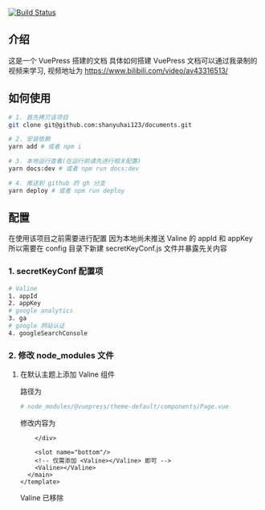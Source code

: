 [![Build Status](https://travis-ci.org/shanyuhai123/documents.svg?branch=master)](https://travis-ci.org/shanyuhai123/documents)

## 介绍
这是一个 VuePress 搭建的文档
具体如何搭建 VuePress 文档可以通过我录制的视频来学习, 视频地址为 https://www.bilibili.com/video/av43316513/

## 如何使用
```bash
# 1. 首先拷贝该项目
git clone git@github.com:shanyuhai123/documents.git

# 2. 安装依赖
yarn add # 或者 npm i

# 3. 本地运行查看(在运行前请先进行相关配置)
yarn docs:dev # 或者 npm run docs:dev

# 4. 推送到 github 的 gh 分支
yarn deploy # 或者 npm run deploy
```

## 配置
在使用该项目之前需要进行配置
因为本地尚未推送 Valine 的 appId 和 appKey
所以需要在 config 目录下新建 secretKeyConf.js 文件并暴露先关内容

### 1. secretKeyConf 配置项

```bash
# Valine
1. appId
2. appKey
# google analytics
3. ga
# google 网站认证
4. googleSearchConsole
```

### 2. 修改 node_modules 文件

1. 在默认主题上添加 Valine 组件

   路径为 

   ```bash
   # node_modules/@vuepress/theme-default/components/Page.vue
   ```

   修改内容为

   ```vue
       </div>
   
       <slot name="bottom"/>
       <!-- 仅需添加 <Valine></Valine> 即可 -->
       <Valine></Valine>
     </main>
   </template>
   ```

   Valine 已移除

